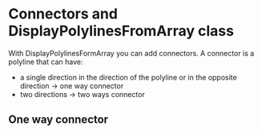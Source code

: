 # Connectors and DisplayPolylinesFromArray class


With DisplayPolylinesFormArray you can add connectors. A connector is a polyline that can have:
- a single direction in the direction of the polyline or in the opposite direction -> one way connector
- two directions -> two ways connector


## One way connector
